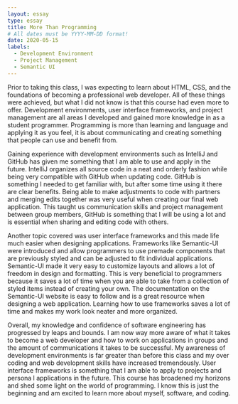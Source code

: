 ```yaml
---
layout: essay
type: essay
title: More Than Programming
# All dates must be YYYY-MM-DD format!
date: 2020-05-15
labels:
  - Development Environment
  - Project Management
  - Semantic UI
---
```

Prior to taking this class, I was expecting to learn about HTML, CSS, and the foundations of becoming a professional web developer. All of these things were achieved, but what I did not know is that this course had even more to offer. Development environments, user interface frameworks, and project management are all areas I developed and gained more knowledge in as a student programmer. Programming is more than learning and language and applying it as you feel, it is about communicating and creating something that people can use and benefit from. 

Gaining experience with development environments such as IntelliJ and GitHub has given me something that I am able to use and apply in the future. IntelliJ organizes all source code in a neat and orderly fashion while being very compatible with GitHub when updating code. GitHub is something I needed to get familiar with, but after some time using it there are clear benefits. Being able to make adjustments to code with partners and merging edits together was very useful when creating our final web application. This taught us communication skills and project management between group members, GitHub is something that I will be using a lot and is essential when sharing and editing code with others.

Another topic covered was user interface frameworks and this made life much easier when designing applications. Frameworks like Semantic-UI were introduced and allow programmers to use premade components that are previously styled and can be adjusted to fit individual applications. Semantic-UI made it very easy to customize layouts and allows a lot of freedom in design and formatting. This is very beneficial to programmers because it saves a lot of time when you are able to take from a collection of styled items instead of creating your own. The documentation on the Semantic-UI website is easy to follow and is a great resource when designing a web application. Learning how to use frameworks saves a lot of time and makes my work look neater and more organized.

Overall, my knowledge and confidence of software engineering has progressed by leaps and bounds. I am now way more aware of what it takes to become a web developer and how to work on applications in groups and the amount of communications it takes to be successful. My awareness of development environments is far greater than before this class and my over coding and web development skills have increased tremendously. User interface frameworks is something that I am able to apply to projects and persona l applications in the future. This course has broadened my horizons and shed some light on the world of programming. I know this is just the beginning and am excited to learn more about myself, software, and coding.  


